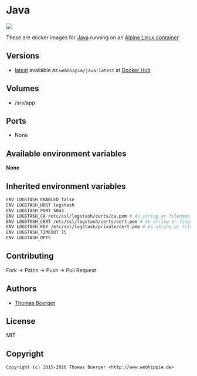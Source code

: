# Java

[![](https://badge.imagelayers.io/webhippie/java:latest.svg)](https://imagelayers.io/?images=webhippie/java:latest 'Get your own badge on imagelayers.io')

These are docker images for [Java](http://openjdk.java.net) running on an
[Alpine Linux container](https://registry.hub.docker.com/u/webhippie/alpine/).


## Versions

* [latest](https://github.com/dockhippie/java/tree/master)
  available as ```webhippie/java:latest``` at
  [Docker Hub](https://registry.hub.docker.com/u/webhippie/java/)


## Volumes

* /srv/app


## Ports

* None


## Available environment variables

**None**


## Inherited environment variables

```bash
ENV LOGSTASH_ENABLED false
ENV LOGSTASH_HOST logstash
ENV LOGSTASH_PORT 5043
ENV LOGSTASH_CA /etc/ssl/logstash/certs/ca.pem # As string or filename
ENV LOGSTASH_CERT /etc/ssl/logstash/certs/cert.pem # As string or filename
ENV LOGSTASH_KEY /etc/ssl/logstash/private/cert.pem # As string or filename
ENV LOGSTASH_TIMEOUT 15
ENV LOGSTASH_OPTS
```


## Contributing

Fork -> Patch -> Push -> Pull Request


## Authors

* [Thomas Boerger](https://github.com/tboerger)


## License

MIT


## Copyright

```
Copyright (c) 2015-2016 Thomas Boerger <http://www.webhippie.de>
```
